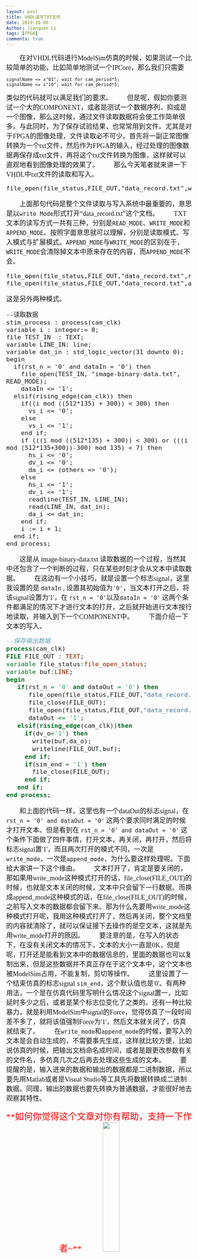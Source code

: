 ```yaml
---
layout: post
title: VHDL读写TXT文件
date: 2019-10-06
Author: Jianquan Li
tags: [FPGA]
comments: true
---
```


<font face = "楷体" size = 4>　　在对<font face = "Times New Roman">VHDL</font>代码进行<font face = "Times New Roman">ModelSim</font>仿真的时候，如果测试一个比较简单的功能，比如简单地测试一个<font face = "Times New Roman">IPCore</font>，那么我们只需要</font>
```
signalName <= x"01"; wait for cam_period*5; 
signalName <= x"10"; wait for cam_period*5;
```
<font face = "楷体" size = 4>类似的代码就可以满足我们的要求。</font>
<font face = "楷体" size = 4>　　但是呢，假如你要测试一个大的<font face = "Times New Roman">COMPONENT</font>，或者是测试一个数据序列，抑或是一个图像，那么这时候，通过文件读取数据将会使工作简单很多。与此同时，为了保存试验结果，也常常用到文件。尤其是对于<font face = "Times New Roman">FPGA</font>的图像处理，文件读取必不可少。首先将一副正常图像转换为一个<font face = "Times New Roman">txt</font>文件，然后作为<font face = "Times New Roman">FPGA</font>的输入，经过处理的图像数据再保存成<font face = "Times New Roman">txt</font>文件，再将这个<font face = "Times New Roman">txt</font>文件转换为图像，这样就可以直观地看到图像处理的效果了。</font>
<font face = "楷体" size = 4>　　那么今天笔者就来讲一下<font face = "Times New Roman">VHDL</font>中<font face = "Times New Roman">txt</font>文件的读取和写入。
```
file_open(file_status,FILE_OUT,"data_record.txt",write_mode);
```
<font face = "楷体" size = 4>　　上面那句代码是整个文件读取与写入系统中最重要的，意思是以`write Mode`形式打开<font face = "Times New Roman">“data_record.txt”</font>这个文档。</font>
<font face = "楷体" size = 4>　　<font face = "Times New Roman">TXT</font>文本的读写方式一共有三种，分别是`READ_MODE`、`WRITE_MODE`和`APPEND_MODE`。按照字面意思就可以理解，分别是读取模式、写入模式与扩展模式。`APPEND_MODE`与`WRITE_MODE`的区别在于，`WRITE_MODE`会清除掉文本中原来存在的内容，而`APPEND_MODE`不会。</font>
```
file_open(file_status,FILE_OUT,"data_record.txt",read_mode);
file_open(file_status,FILE_OUT,"data_record.txt",append_mode);
```
<font face = "楷体" size = 4>这是另外两种模式。</font>
```
--读取数据
stim_process : process(cam_clk)
variable i : integer:= 0;
file TEST_IN  : TEXT;
variable LINE_IN: line;
variable dat_in : std_logic_vector(31 downto 0);
begin
  if(rst_n = '0' and dataIn = '0') then
    file_open(TEST_IN, "image-binary-data.txt", READ_MODE);
    dataIn <= '1';
  elsif(rising_edge(cam_clk)) then
    if((i mod ((512*135) + 300)) < 300) then
      vs_i <= '0';
    else
      vs_i <= '1';
    end if;
    if (((i mod ((512*135) + 300)) < 300) or (((i mod (512*135+300))-300) mod 135) < 7) then
      hs_i <= '0';
      dv_i <= '0';
      da_i <= (others => '0');
    else
      hs_i <= '1';
      dv_i <= '1';
      readline(TEST_IN, LINE_IN);
      read(LINE_IN, dat_in); 
      da_i <= dat_in;
    end if;
    i := i + 1;
  end if;
end process;
```
<font face = "楷体" size = 4>　　这是从 <font face = "Times New Roman">image-binary-data.txt</font> 读取数据的一个过程，当然其中还包含了一个判断的过程，只在某些时刻才会从文本中读取数据。</font>
<font face = "楷体" size = 4>　　在这边有一个小技巧，就是设置一个标志<font face = "Times New Roman">signal</font>，这里我设置的是 `dataIn` , 设置其初始值为`'0'`，当文本打开之后，将该<font face = "Times New Roman">signal</font>设置为'1'，在 `rst_n = '0'`以及`dataIn = '0'` 这两个条件都满足的情况下才进行文本的打开，之后就开始进行文本按行地读取，并输入到下一个<font face = "Times New Roman">COMPONENT</font>中。</font>
<font face = "楷体" size = 4>　　下面介绍一下文本的写入。</font>
```VHDL
--保存输出数据
process(cam_clk)
FILE FILE_OUT : TEXT;
variable file_status:file_open_status;
variable buf:LINE;
begin
   if(rst_n = '0' and dataOut = '0') then
      file_open(file_status,FILE_OUT,"data_record.txt",write_mode);
	  file_close(FILE_OUT);
      file_open(file_status,FILE_OUT,"data_record.txt",append_mode);
	  dataOut <= '1';
   elsif(rising_edge(cam_clk))then
	 if(dv_o='1') then
	   write(buf,da_o);
	   writeline(FILE_OUT,buf);
	 end if;
	 if(sim_end = '1') then
	   file_close(FILE_OUT);
	 end if;
   end if;
end process;
```
<font face = "楷体" size = 4>　　和上面的代码一样，这里也有一个<font face = "Times New Roman">dataOut</font>的标志<font face = "Times New Roman">signal</font>，在`rst_n = '0' and dataOut = '0'` 这两个要求同时满足的时候才打开文本。但是看到在 `rst_n = '0' and dataOut = '0'` 这个条件下面做了四件事情，打开文本，再关闭，再打开，然后将标志<font face = "Times New Roman">signal</font>置<font face = "Times New Roman">'1'</font>，而且两次打开的模式不同，一次是`write_mode`，一次是`append_mode`，为什么要这样处理呢。下面给大家讲一下这个缘由。</font>
<font face = "楷体" size = 4>　　文本打开了，肯定是要关闭的，那如果用<font face = "Times New Roman">write_mode</font>这种模式打开的话，<font face = "Times New Roman">file_close(FILE_OUT)</font>的时候，也就是文本关闭的时候，文本中只会留下一行数据。而换成<font face = "Times New Roman">append_mode</font>这种模式的话，在<font face = "Times New Roman">file_close(FILE_OUT)</font>的时候，之前写入文本的数据都会留下来。那为什么先要用<font face = "Times New Roman">write_mode</font>这种模式打开呢，我用这种模式打开了，然后再关闭，整个文档里的内容就清除了，就可以保证接下去操作的是空文本，这就是先用<font face = "Times New Roman">write_mode</font>打开的原因。</font>
<font face = "楷体" size = 4>　　要注意的是，在写入的状态下，在没有关闭文本的情况下，文本的大小一直是<font face = "Times New Roman">0K</font>，但是呢，打开还是能看到文本中的数据信息的，里面的数据也可以复制出来，但是这些数据并不真正存在于这个文本中，这个文本也被<font face = "Times New Roman">ModelSim</font>占用，不能复制，剪切等操作。</font>
<font face = "楷体" size = 4>　　这里设置了一个结束仿真的标志<font face = "Times New Roman">signal </font>`sim_end`，这个默认值也是<font face = "Times New Roman">'0'</font>。有两种用法，一个是在仿真代码里写明什么情况这个<font face = "Times New Roman">signal</font>置一，比如延时多少之后，或者是某个标志位变化了之类的。还有一种比较暴力，就是利用<font face = "Times New Roman">ModelSim</font>中<font face = "Times New Roman">signal</font>的<font face = "Times New Roman">Force</font>，觉得仿真了一段时间差不多了，就将该值强制<font face = "Times New Roman">Force</font>为<font face = "Times New Roman">'1'</font>，然后文本就关闭了，仿真就结束了。</font>
<font face = "楷体" size = 4>　　在`write_mode`和`append_mode`的时候，要写入的文本是会自动生成的，不需要事先生成，这样就比较方便，比如说仿真的时候，把输出文档命名成时间，或者是跟更改参数有关的文件名，多仿真几次之后再去处理这些生成的文本。</font>
<font face = "楷体" size = 4>　　要提醒的是，输入进来的数据和输出的数据都是二进制数据，所以要先用<font face = "Times New Roman">Matlab</font>或者是<font face = "Times New Roman">Visual Studio</font>等工具先将数据转换成二进制数据。同理，输出的数据也要先转换为普通数据，才能很好地去观察其特性。</font>
<center>
<font face="楷体" size = 5 color = "red">**如何你觉得这个文章对你有帮助，支持一下作者~**</font>
<img src="http://img.blog.csdn.net/20171120085143421" width="30%" alt=""/>
<center>